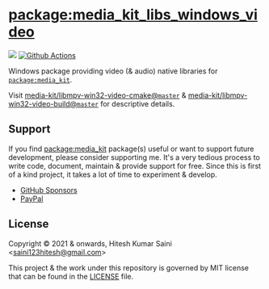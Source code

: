 # [package:media_kit_libs_windows_video](https://github.com/alexmercerind/media_kit)

[![](https://img.shields.io/discord/1079685977523617792?color=33cd57&label=Discord&logo=discord&logoColor=discord)](https://discord.gg/h7qf2R9n57) [![Github Actions](https://github.com/alexmercerind/media_kit/actions/workflows/ci.yml/badge.svg)](https://github.com/alexmercerind/media_kit/actions/workflows/ci.yml)

Windows package providing video (& audio) native libraries for [`package:media_kit`](https://github.com/alexmercerind/media_kit).

Visit [media-kit/libmpv-win32-video-cmake@`master`](https://github.com/media-kit/libmpv-win32-video-cmake) & [media-kit/libmpv-win32-video-build@`master`](https://github.com/media-kit/libmpv-win32-video-build) for descriptive details.

## Support

If you find [package:media_kit](https://github.com/alexmercerind/media_kit) package(s) useful or want to support future development, please consider supporting me. It's a very tedious process to write code, document, maintain & provide support for free. Since this is first of a kind project, it takes a lot of time to experiment & develop.

- [GitHub Sponsors](https://github.com/sponsors/alexmercerind)
- [PayPal](https://paypal.me/alexmercerind)

## License

Copyright © 2021 & onwards, Hitesh Kumar Saini <<saini123hitesh@gmail.com>>

This project & the work under this repository is governed by MIT license that can be found in the [LICENSE](./LICENSE) file.
